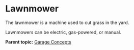 # Lawnmower 

The lawnmower is a machine used to cut grass in the yard.

Lawnmowers can be electric, gas-powered, or manual.

**Parent topic:** [Garage Concepts](../concepts/garageconceptsoverview.md)

